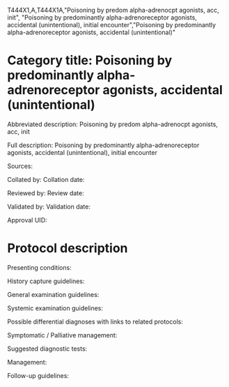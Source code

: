 T444X1,A,T444X1A,"Poisoning by predom alpha-adrenocpt agonists, acc, init", "Poisoning by predominantly alpha-adrenoreceptor agonists, accidental (unintentional), initial encounter","Poisoning by predominantly alpha-adrenoreceptor agonists, accidental (unintentional)"
# Category title: Poisoning by predominantly alpha-adrenoreceptor agonists, accidental (unintentional)

Abbreviated description: Poisoning by predom alpha-adrenocpt agonists, acc, init

Full description: Poisoning by predominantly alpha-adrenoreceptor agonists, accidental (unintentional), initial encounter

Sources:

Collated by:
Collation date:

Reviewed by:
Review date:

Validated by:
Validation date:

Approval UID:

# Protocol description

Presenting conditions:

History capture guidelines:

General examination guidelines:

Systemic examination guidelines:

Possible differential diagnoses with links to related protocols:

Symptomatic / Palliative management:

Suggested diagnostic tests:

Management:

Follow-up guidelines:
